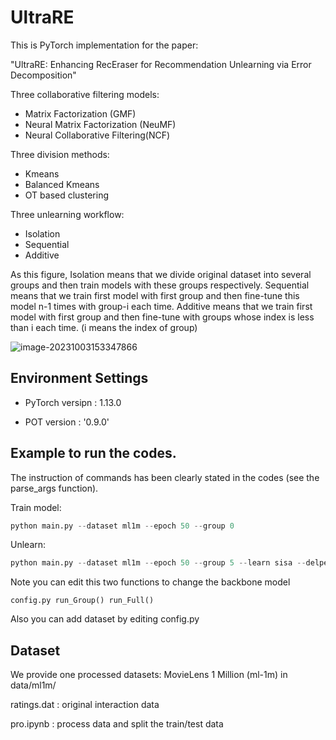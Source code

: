 # UltraRE

This is PyTorch implementation for the paper:

"UltraRE: Enhancing RecEraser for Recommendation Unlearning via Error Decomposition"

Three collaborative filtering models: 

- Matrix Factorization (GMF)
- Neural Matrix Factorization (NeuMF)
- Neural Collaborative Filtering(NCF)

Three division methods:

- Kmeans
- Balanced Kmeans
- OT based clustering

Three unlearning workflow:

- Isolation
- Sequential
- Additive

As this figure, Isolation means that we divide original dataset into several groups and then train models with these groups respectively. Sequential means that we train first model with first group and then fine-tune this model n-1 times with group-i each time. Additive means that we train first model with first group and then fine-tune with groups whose index is less than i each time. (i means the index of group)

![image-20231003153347866](C:\Users\ianzhang-pc\AppData\Roaming\Typora\typora-user-images\image-20231003153347866.png)

## Environment Settings

- PyTorch versipn : 1.13.0

- POT version : '0.9.0'

## Example to run the codes.

The instruction of commands has been clearly stated in the codes (see the  parse_args function). 

Train model:

```python
python main.py --dataset ml1m --epoch 50 --group 0 
```

Unlearn:

```python
python main.py --dataset ml1m --epoch 50 --group 5 --learn sisa --delper 2 --deltype rand
```

Note you can edit this two functions to change the backbone model

```
config.py run_Group() run_Full()  
```

Also you can add dataset by editing config.py

## Dataset

We provide one processed datasets: MovieLens 1 Million (ml-1m)  in data/ml1m/

ratings.dat : original interaction data

pro.ipynb : process data and split the train/test data
